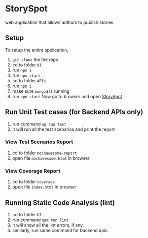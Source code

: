 # StorySpot
web application that allows authors to publish stories

## Setup
To setup the entire application, 
1. `git clone` the the repo
2. cd to folder `UI`
3. run `npm i`
4. run `npm start`
5. cd to folder `APIs`
6. run `npm i`
7. make sure `mongod` is running
8. run `npm start`
Now go to browser and open [StorySpot](http://localhost:4200)

## Run Unit Test cases (for Backend APIs only)
1. run command `np run test`
2. it will run all the test scenarios and print the report

### View Test Scenarios Report
1. cd to folder `mochawesome-report`
2. open file `mochawesome.html` in browser

### View Coverage Report
1. cd to folder `coverage`
2. open file `index.html` in browser

## Running Static Code Analysis (lint)
1. cd to folder `UI`
2. run command `npm run lint`
3. it will show all the lint errors, if any. 
4. similarly, run same command for backend apis.